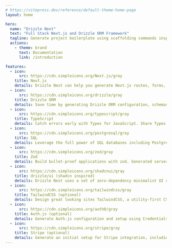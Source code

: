 ```yaml
---
# https://vitepress.dev/reference/default-theme-home-page
layout: home

hero:
  name: "Drizzle Next"
  text: "Full Stack Next.js and Drizzle ORM Framework"
  tagline: Generate project boilerplate using scaffolding commands inspired by Ruby on Rails
  actions:
    - theme: brand
      text: Documentation
      link: /introduction

features:
  - icon:
      src: https://cdn.simpleicons.org/Next.js/gray
    title: Next.js
    details: Drizzle Next can help you generate Next.js routes, forms, server components and actions with CLI scaffolding automations.
  - icon:
      src: https://cdn.simpleicons.org/drizzle/gray
    title: Drizzle ORM
    details: Save time by generating Drizzle ORM configuration, schemas, and queries using the CLI.
  - icon:
      src: https://cdn.simpleicons.org/typescript/gray
    title: TypeScript
    details: Catch errors early with Types for JavaScript. Share Types between the front end and back end for full stack type safety.
  - icon:
      src: https://cdn.simpleicons.org/postgresql/gray
    title: SQL
    details: Leverage the full power of SQL databases including PostgreSQL, MySQL, or SQLite. Write SQL-like queries with Drizzle ORM. Generate plain SQL migrations with Drizzle Kit.
  - icon:
      src: https://cdn.simpleicons.org/zod/gray
    title: Zod
    details: Build bullet-proof applications with zod. Generated server actions will have customizable zod data validations to ensure correct data is saved to your database.
  - icon:
      src: https://cdn.simpleicons.org/shadcnui/gray
    title: drizzle/ui (shadcn inspired)
    details: Drizzle Next uses a set of zero-dependency minimalist UI components that are copied into your project. You can opt of styling altogether if you prefer complete control over styling.
  - icon:
      src: https://cdn.simpleicons.org/tailwindcss/gray
    title: TailwindCSS (optional)
    details: Design great looking sites TailwindCSS, a utility-first CSS framework, the default of Next.js. You can opt out of TailwindCSS if you prefer a different CSS solution.
  - icon:
      src: https://cdn.simpleicons.org/auth0/gray
    title: Auth.js (optional)
    details: Generate Auth.js configuration and setup using Credentials, GitHub, Google, Postmark, and others. You can opt out of Auth.js if you prefer to roll your own auth.
  - icon:
      src: https://cdn.simpleicons.org/stripe/gray
    title: Stripe (optional)
    details: Generate an initial setup for Stripe integration, including webhook and customer portal endpoints. This is an optional add-on extension.
---
```

